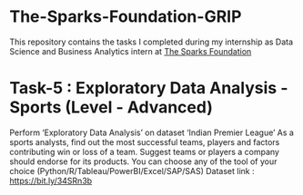 # The-Sparks-Foundation-GRIP

This repository contains the tasks I completed during my internship as Data Science and Business Analytics intern at [The Sparks Foundation](https://www.thesparksfoundationsingapore.org/) 
# Task-5 : Exploratory Data Analysis - Sports (Level - Advanced)
Perform ‘Exploratory Data Analysis’ on dataset ‘Indian Premier League’
As a sports analysts, find out the most successful teams, players and factors contributing win or loss of a team.
Suggest teams or players a company should endorse for its products.
You can choose any of the tool of your choice (Python/R/Tableau/PowerBI/Excel/SAP/SAS)
Dataset link : https://bit.ly/34SRn3b
